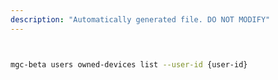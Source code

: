 ```yaml
---
description: "Automatically generated file. DO NOT MODIFY"
---
```


```bash


mgc-beta users owned-devices list --user-id {user-id}

```